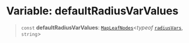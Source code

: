 # Variable: defaultRadiusVarValues

> `const` **defaultRadiusVarValues**: [`MapLeafNodes`](../type-aliases/MapLeafNodes.md)\<*typeof* [`radiusVars`](radiusVars.md), `string`\>
